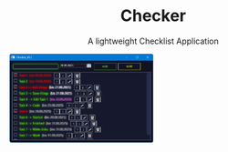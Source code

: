 <h1 align="center">Checker</h1>
<p align="center">A lightweight Checklist Application</p>
<img src="https://github.com/RichyLAW/Checker/blob/main/Checker_image_v1.png" width="50%">
